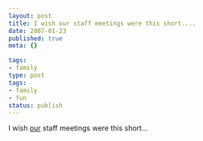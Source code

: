 ```yaml
---
layout: post
title: I wish our staff meetings were this short....
date: 2007-01-23
published: true
meta: {}

tags:
- family
type: post
tags:
- family
- fun
status: publish
---
```



I wish [our](http://www.sss-research.com) staff meetings were this short...







 

